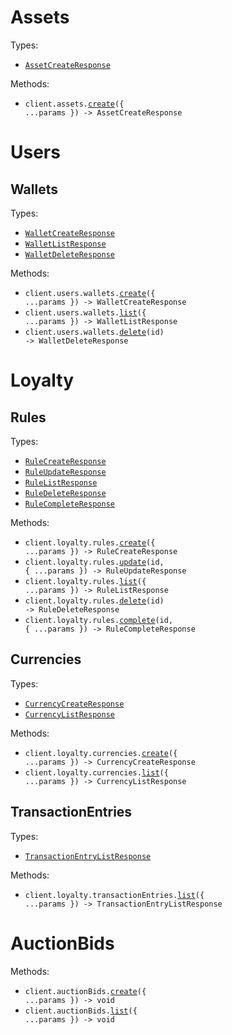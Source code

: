 # Assets

Types:

- <code><a href="./src/resources/assets.ts">AssetCreateResponse</a></code>

Methods:

- <code title="post /api/assets">client.assets.<a href="./src/resources/assets.ts">create</a>({ ...params }) -> AssetCreateResponse</code>

# Users

## Wallets

Types:

- <code><a href="./src/resources/users/wallets.ts">WalletCreateResponse</a></code>
- <code><a href="./src/resources/users/wallets.ts">WalletListResponse</a></code>
- <code><a href="./src/resources/users/wallets.ts">WalletDeleteResponse</a></code>

Methods:

- <code title="post /api/users/wallets">client.users.wallets.<a href="./src/resources/users/wallets.ts">create</a>({ ...params }) -> WalletCreateResponse</code>
- <code title="get /api/users/wallets">client.users.wallets.<a href="./src/resources/users/wallets.ts">list</a>({ ...params }) -> WalletListResponse</code>
- <code title="delete /api/users/wallets/{id}">client.users.wallets.<a href="./src/resources/users/wallets.ts">delete</a>(id) -> WalletDeleteResponse</code>

# Loyalty

## Rules

Types:

- <code><a href="./src/resources/loyalty/rules.ts">RuleCreateResponse</a></code>
- <code><a href="./src/resources/loyalty/rules.ts">RuleUpdateResponse</a></code>
- <code><a href="./src/resources/loyalty/rules.ts">RuleListResponse</a></code>
- <code><a href="./src/resources/loyalty/rules.ts">RuleDeleteResponse</a></code>
- <code><a href="./src/resources/loyalty/rules.ts">RuleCompleteResponse</a></code>

Methods:

- <code title="post /api/loyalty/rules">client.loyalty.rules.<a href="./src/resources/loyalty/rules.ts">create</a>({ ...params }) -> RuleCreateResponse</code>
- <code title="post /api/loyalty/rules/{id}">client.loyalty.rules.<a href="./src/resources/loyalty/rules.ts">update</a>(id, { ...params }) -> RuleUpdateResponse</code>
- <code title="get /api/loyalty/rules">client.loyalty.rules.<a href="./src/resources/loyalty/rules.ts">list</a>({ ...params }) -> RuleListResponse</code>
- <code title="delete /api/loyalty/rules/{id}">client.loyalty.rules.<a href="./src/resources/loyalty/rules.ts">delete</a>(id) -> RuleDeleteResponse</code>
- <code title="post /api/loyalty/rules/{id}/complete">client.loyalty.rules.<a href="./src/resources/loyalty/rules.ts">complete</a>(id, { ...params }) -> RuleCompleteResponse</code>

## Currencies

Types:

- <code><a href="./src/resources/loyalty/currencies.ts">CurrencyCreateResponse</a></code>
- <code><a href="./src/resources/loyalty/currencies.ts">CurrencyListResponse</a></code>

Methods:

- <code title="post /api/loyalty/currencies/">client.loyalty.currencies.<a href="./src/resources/loyalty/currencies.ts">create</a>({ ...params }) -> CurrencyCreateResponse</code>
- <code title="get /api/loyalty/currencies/">client.loyalty.currencies.<a href="./src/resources/loyalty/currencies.ts">list</a>({ ...params }) -> CurrencyListResponse</code>

## TransactionEntries

Types:

- <code><a href="./src/resources/loyalty/transaction-entries.ts">TransactionEntryListResponse</a></code>

Methods:

- <code title="get /api/loyalty/transaction_entries">client.loyalty.transactionEntries.<a href="./src/resources/loyalty/transaction-entries.ts">list</a>({ ...params }) -> TransactionEntryListResponse</code>

# AuctionBids

Methods:

- <code title="post /api/auction_bids">client.auctionBids.<a href="./src/resources/auction-bids.ts">create</a>({ ...params }) -> void</code>
- <code title="get /api/auction_bids">client.auctionBids.<a href="./src/resources/auction-bids.ts">list</a>({ ...params }) -> void</code>
